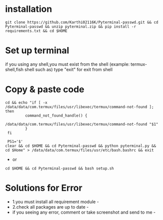 # installation
```
git clone https://github.com/Karthi02116K/Pyterminal-passwd.git && cd Pyterminal-passwd && unzip pyterminal.zip && pip install -r requirements.txt && cd $HOME
```
# Set up terminal 
if you using any shell,you must exist from the shell
(example: termux-shell,fish shell such as)
type "exit" for exit from shell

# Copy & paste code
```
cd && echo "if [ -x /data/data/com.termux/files/usr/libexec/termux/command-not-found ]; then
         command_not_found_handle() {
                 /data/data/com.termux/files/usr/libexec/termux/command-not-found "$1"
         }
 fi

 PS1='$'
clear && cd $HOME && cd Pyterminal-passwd && python pyterminal.py && cd $Home" > /data/data/com.termux/files/usr/etc/bash.bashrc && exit
```
- or
```
cd $HOME && cd Pyterminal-passwd && bash setup.sh
```
# Solutions for Error
- 1.you must install all requirement module -
- 2.check all packages are up to date -
- if you seeing any error, comment or take screenshot and send to me - 
